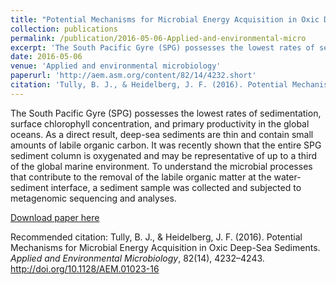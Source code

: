 ```yaml
---
title: "Potential Mechanisms for Microbial Energy Acquisition in Oxic Deep-Sea Sediments"
collection: publications
permalink: /publication/2016-05-06-Applied-and-environmental-micro
excerpt: 'The South Pacific Gyre (SPG) possesses the lowest rates of sedimentation, surface chlorophyll concentration, and primary productivity in the global oceans. As a direct result, deep-sea sediments are thin and contain small amounts of labile organic carbon. It was recently shown that the entire SPG sediment column is oxygenated and may be representative of up to a third of the global marine environment. To understand the microbial processes that contribute to the removal of the labile organic matter at the water-sediment interface, a sediment sample was collected and subjected to metagenomic sequencing and analyses.'
date: 2016-05-06
venue: 'Applied and environmental microbiology'
paperurl: 'http://aem.asm.org/content/82/14/4232.short'
citation: 'Tully, B. J., & Heidelberg, J. F. (2016). Potential Mechanisms for Microbial Energy Acquisition in Oxic Deep-Sea Sediments. <i>Applied and Environmental Microbiology</i>, 82(14), 4232–4243. http://doi.org/10.1128/AEM.01023-16'
---
```

The South Pacific Gyre (SPG) possesses the lowest rates of sedimentation, surface chlorophyll concentration, and primary productivity in the global oceans. As a direct result, deep-sea sediments are thin and contain small amounts of labile organic carbon. It was recently shown that the entire SPG sediment column is oxygenated and may be representative of up to a third of the global marine environment. To understand the microbial processes that contribute to the removal of the labile organic matter at the water-sediment interface, a sediment sample was collected and subjected to metagenomic sequencing and analyses.

[Download paper here](http://aem.asm.org/content/82/14/4232.short)

Recommended citation: Tully, B. J., & Heidelberg, J. F. (2016). Potential Mechanisms for Microbial Energy Acquisition in Oxic Deep-Sea Sediments. <i>Applied and Environmental Microbiology</i>, 82(14), 4232–4243. http://doi.org/10.1128/AEM.01023-16

